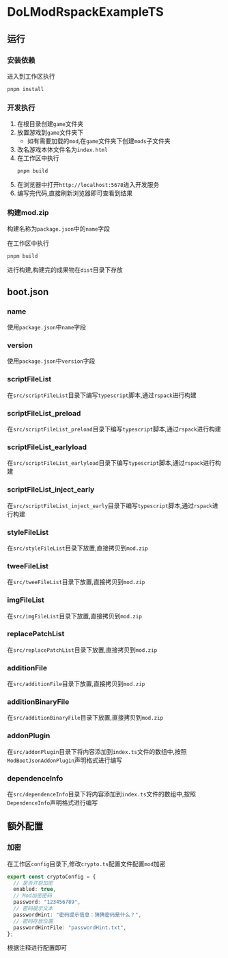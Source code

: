 # DoLModRspackExampleTS

## 运行

### 安装依赖

进入到工作区执行

```shell
pnpm install
```

### 开发执行

1. 在根目录创建`game`文件夹
2. 放置游戏到`game`文件夹下
   - 如有需要加载的`mod`,在`game`文件夹下创建`mods`子文件夹
3. 改名游戏本体文件名为`index.html`
4. 在工作区中执行
   ```shell
   pnpm build
   ```
5. 在浏览器中打开`http://localhost:5678`进入开发服务
6. 编写完代码,直接刷新浏览器即可查看到结果

### 构建mod.zip

构建名称为`package.json`中的`name`字段

在工作区中执行

```shell
pnpm build
```
进行构建,构建完的成果物在`dist`目录下存放

## boot.json

### name

使用`package.json`中`name`字段

### version

使用`package.json`中`version`字段

### scriptFileList

在`src/scriptFileList`目录下编写`typescript`脚本,通过`rspack`进行构建

### scriptFileList_preload

在`src/scriptFileList_preload`目录下编写`typescript`脚本,通过`rspack`进行构建

### scriptFileList_earlyload

在`src/scriptFileList_earlyload`目录下编写`typescript`脚本,通过`rspack`进行构建

### scriptFileList_inject_early

在`src/scriptFileList_inject_early`目录下编写`typescript`脚本,通过`rspack`进行构建

### styleFileList

在`src/styleFileList`目录下放置,直接拷贝到`mod.zip`

### tweeFileList

在`src/tweeFileList`目录下放置,直接拷贝到`mod.zip`

### imgFileList

在`src/imgFileList`目录下放置,直接拷贝到`mod.zip`

### replacePatchList

在`src/replacePatchList`目录下放置,直接拷贝到`mod.zip`

### additionFile

在`src/additionFile`目录下放置,直接拷贝到`mod.zip`

### additionBinaryFile

在`src/additionBinaryFile`目录下放置,直接拷贝到`mod.zip`

### addonPlugin

在`src/addonPlugin`目录下将内容添加到`index.ts`文件的数组中,按照`ModBootJsonAddonPlugin`声明格式进行编写

### dependenceInfo

在`src/dependenceInfo`目录下将内容添加到`index.ts`文件的数组中,按照`DependenceInfo`声明格式进行编写

## 额外配置

### 加密

在工作区`config`目录下,修改`crypto.ts`配置文件配置`mod`加密

```typescript
export const cryptoConfig = {
  // 是否开启加密
  enabled: true,
  // Mod加密密码
  password: "123456789",
  // 密码提示文本
  passwordHint: "密码提示信息：猜猜密码是什么？",
  // 密码存放位置
  passwordHintFile: "passwordHint.txt",
};
```
根据注释进行配置即可